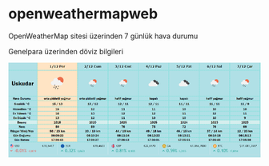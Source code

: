 # openweathermapweb

OpenWeatherMap sitesi üzerinden 7 günlük hava durumu

Genelpara üzerinden döviz bilgileri

![Ekran Görüntüsü](./ss.png)
